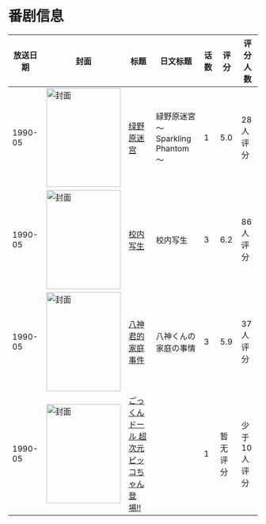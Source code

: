 # 番剧信息

|放送日期|封面|标题|日文标题|话数|评分|评分人数|
|---|---|---|---|---|---|---|
|1990-05|<img src="//lain.bgm.tv/pic/cover/c/b8/0b/7359_qKSSy.jpg" alt="封面" style="width:150px;height:200px;object-fit:cover;">|[绿野原迷宫](https://bangumi.tv/subject/7359)|緑野原迷宮 ～Sparkling Phantom～|1|5.0|28人评分|
|1990-05|<img src="/img/no_icon_subject.png" alt="封面" style="width:150px;height:200px;object-fit:cover;">|[校内写生](https://bangumi.tv/subject/67960)|校内写生|3|6.2|86人评分|
|1990-05|<img src="//lain.bgm.tv/pic/cover/c/47/11/73436_o6z9o.jpg" alt="封面" style="width:150px;height:200px;object-fit:cover;">|[八神君的家庭事件](https://bangumi.tv/subject/73436)|八神くんの家庭の事情|3|5.9|37人评分|
|1990-05|<img src="/img/no_icon_subject.png" alt="封面" style="width:150px;height:200px;object-fit:cover;">|[ごっくんドール 超次元ピッコちゃん登場!!](https://bangumi.tv/subject/194902)||1|暂无评分|少于10人评分|

